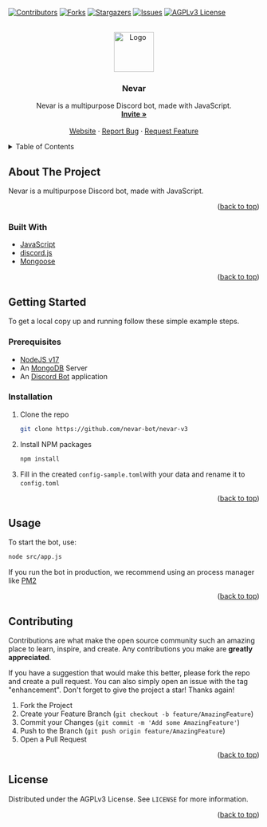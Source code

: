 <div id="top"></div>

[![Contributors][contributors-shield]][contributors-url]
[![Forks][forks-shield]][forks-url]
[![Stargazers][stars-shield]][stars-url]
[![Issues][issues-shield]][issues-url]
[![AGPLv3 License][license-shield]][license-url]

<!-- PROJECT LOGO -->
<br />
<div align="center">
  <a href="https://github.com/nevar-bot/nevar-v3">
    <img src="https://repository-images.githubusercontent.com/423237036/5a40e391-64d4-47d5-86eb-2f5e7c8a9e13" alt="Logo" width="80" height="80">
  </a>

<h3 align="center">Nevar</h3>

  <p align="center">
    Nevar is a multipurpose Discord bot, made with JavaScript.
    <br />
    <a href="https://nevar.eu/invite"><strong>Invite »</strong></a>
    <br />
    <br />
    <a href="https://nevar.eu">Website</a>
    ·
    <a href="https://github.com/nevar-bot/nevar-v3/issues">Report Bug</a>
    ·
    <a href="https://github.com/nevar-bot/nevar-v3/issues">Request Feature</a>
  </p>
</div>

<!-- TABLE OF CONTENTS -->
<details>
  <summary>Table of Contents</summary>
  <ol>
    <li>
      <a href="#about-the-project">About The Project</a>
      <ul>
        <li><a href="#built-with">Built With</a></li>
      </ul>
    </li>
    <li>
      <a href="#getting-started">Getting Started</a>
      <ul>
        <li><a href="#prerequisites">Prerequisites</a></li>
        <li><a href="#installation">Installation</a></li>
      </ul>
    </li>
    <li><a href="#usage">Usage</a></li>
    <li><a href="#contributing">Contributing</a></li>
    <li><a href="#license">License</a></li>
  </ol>
</details>

<!-- ABOUT THE PROJECT -->

## About The Project

Nevar is a multipurpose Discord bot, made with JavaScript.

<p align="right">(<a href="#top">back to top</a>)</p>

### Built With

-   [JavaScript](https://nodejs.org/en/)
-   [discord.js](https://npm.io/discord.js)
-   [Mongoose](https://npm.io/https://mongoosejs.com/)

<p align="right">(<a href="#top">back to top</a>)</p>

<!-- GETTING STARTED -->

## Getting Started

To get a local copy up and running follow these simple example steps.

### Prerequisites

-   [NodeJS v17](https://nodejs.org)
-   An [MongoDB](https://mongodb.org) Server
-   An [Discord Bot](https://discord.com) application

### Installation

1. Clone the repo
    ```sh
    git clone https://github.com/nevar-bot/nevar-v3
    ```
2. Install NPM packages
    ```sh
    npm install
    ```
3. Fill in the created `config-sample.toml`with your data and rename it to `config.toml`

<p align="right">(<a href="#top">back to top</a>)</p>

<!-- USAGE EXAMPLES -->

## Usage

To start the bot, use:

```sh
node src/app.js
```

If you run the bot in production, we recommend using an process manager like [PM2](https://npm.io/pm2)

<p align="right">(<a href="#top">back to top</a>)</p>

<!-- CONTRIBUTING -->

## Contributing

Contributions are what make the open source community such an amazing place to learn, inspire, and create. Any contributions you make are **greatly appreciated**.

If you have a suggestion that would make this better, please fork the repo and create a pull request. You can also simply open an issue with the tag "enhancement".
Don't forget to give the project a star! Thanks again!

1. Fork the Project
2. Create your Feature Branch (`git checkout -b feature/AmazingFeature`)
3. Commit your Changes (`git commit -m 'Add some AmazingFeature'`)
4. Push to the Branch (`git push origin feature/AmazingFeature`)
5. Open a Pull Request

<p align="right">(<a href="#top">back to top</a>)</p>

<!-- LICENSE -->

## License

Distributed under the AGPLv3 License. See `LICENSE` for more information.

<p align="right">(<a href="#top">back to top</a>)</p>

<!-- MARKDOWN LINKS & IMAGES -->
<!-- https://www.markdownguide.org/basic-syntax/#reference-style-links -->

[contributors-shield]: https://img.shields.io/github/contributors/nevar-bot/nevar-v3.svg?style=for-the-badge
[contributors-url]: https://github.com/nevar-bot/nevar-v3/graphs/contributors
[forks-shield]: https://img.shields.io/github/forks/nevar-bot/nevar-v3.svg?style=for-the-badge
[forks-url]: https://github.com/nevar-bot/nevar-v3/network/members
[stars-shield]: https://img.shields.io/github/stars/nevar-bot/nevar-v3.svg?style=for-the-badge
[stars-url]: https://github.com/nevar-bot/nevar-next/stargazers
[issues-shield]: https://img.shields.io/github/issues/nevar-bot/nevar-v3.svg?style=for-the-badge
[issues-url]: https://github.com/nevar-bot/nevar-v3/issues
[license-shield]: https://img.shields.io/github/license/nevar-bot/nevar-v3.svg?style=for-the-badge
[license-url]: https://github.com/nevar-bot/nevar-next/blob/master/LICENSE
[linkedin-shield]: https://img.shields.io/badge/-LinkedIn-black.svg?style=for-the-badge&logo=linkedin&colorB=555
[linkedin-url]: https://linkedin.com/in/linkedin_username
[product-screenshot]: images/screenshot.png
